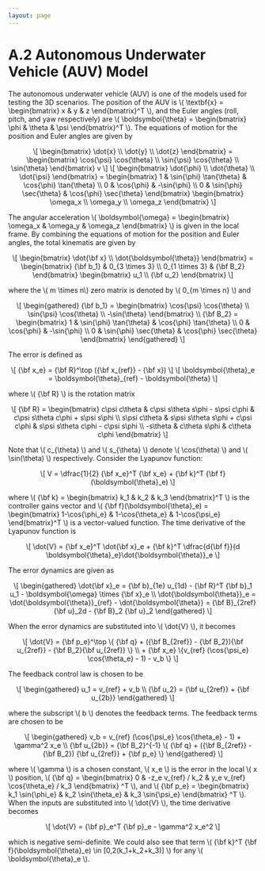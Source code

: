 ```yaml
---
layout: page
---
```


# A.2 Autonomous Underwater Vehicle (AUV) Model

<p> The autonomous underwater vehicle (AUV) is one of the models used for testing the 3D scenarios. The position of the AUV is \( \textbf{x} = \begin{bmatrix} x & y & z \end{bmatrix}^T \), and the Euler angles (roll, pitch, and yaw respectively) are \( \boldsymbol{\theta} = \begin{bmatrix} \phi & \theta & \psi \end{bmatrix}^T \). The equations of motion for the position and Euler angles are given by </p>

<div style="text-align:center">
\[ \begin{bmatrix} \dot{x} \\ \dot{y} \\ \dot{z} \end{bmatrix} = \begin{bmatrix} \cos{\psi} \cos{\theta} \\ \sin{\psi} \cos{\theta} \\ \sin{\theta} \end{bmatrix} v \]
\[ \begin{bmatrix} \dot{\phi} \\ \dot{\theta} \\ \dot{\psi} \end{bmatrix} =
   \begin{bmatrix} 1 & \sin{\phi} \tan{\theta} & \cos{\phi} \tan{\theta} \\
                   0 & \cos{\phi} & -\sin{\phi} \\
                   0 & \sin{\phi} \sec{\theta} & \cos{\phi} \sec{\theta} \end{bmatrix}
   \begin{bmatrix} \omega_x \\ \omega_y \\ \omega_z \end{bmatrix} \]
</div>

<p> The angular acceleration \( \boldsymbol{\omega} = \begin{bmatrix} \omega_x & \omega_y & \omega_z \end{bmatrix} \) is given in the local frame. By combining the equations of motion for the position and Euler angles, the total kinematis are given by  </p>

<div style="text-align:center">
\[ \begin{bmatrix} \dot{\bf x} \\ \dot{\boldsymbol{\theta}} \end{bmatrix} =
   \begin{bmatrix} {\bf b_1} & 0_{3 \times 3} \\ 0_{1 \times 3} & {\bf B_2} \end{bmatrix}
   \begin{bmatrix} u_1 \\ {\bf u_2} \end{bmatrix} \] </div>

<p> where the \( m \times n\) zero matrix is denoted by \( 0_{m \times n} \) and  </p>

<div style="text-align:center">
\[ \begin{gathered}
      {\bf b_1} = \begin{bmatrix} \cos{\psi} \cos{\theta} \\ \sin{\psi} \cos{\theta} \\ -\sin{\theta} \end{bmatrix} \\
      {\bf B_2} = \begin{bmatrix} 1 & \sin{\phi} \tan{\theta} & \cos{\phi} \tan{\theta} \\ 0 & \cos{\phi} & -\sin{\phi} \\ 0 & \sin{\phi} \sec{\theta} & \cos{\phi} \sec{\theta} \end{bmatrix}
    \end{gathered} \]
</div>

The error is defined as

<div style="text-align:center">
\[ {\bf x_e} = {\bf R}^\top ({\bf x_{ref}} - {\bf x}) \]
\[ \boldsymbol{\theta}_e = \boldsymbol{\theta}_{ref} - \boldsymbol{\theta} \]
</div>

<p> where \( {\bf R} \) is the rotation matrix </p>

<div style="text-align:center">
\[ {\bf R} = \begin{bmatrix} c\psi c\theta & c\psi s\theta s\phi - s\psi c\phi & c\psi s\theta c\phi + s\psi s\phi \\ s\psi c\theta & s\psi s\theta s\phi + c\psi c\phi & s\psi s\theta c\phi - c\psi s\phi \\ -s\theta & c\theta s\phi & c\theta c\phi \end{bmatrix} \]
</div>

<p> Note that \( c_{\theta} \) and \( s_{\theta} \) denote \( \cos(\theta) \) and \( \sin(\theta) \) respectively. Consider the Lyapunov function: </p>

<div style="text-align:center"> \[ V = \dfrac{1}{2} {\bf x_e}^T {\bf x_e} + {\bf k}^T {\bf f}(\boldsymbol{\theta}_e) \] </div>

<p>where \( {\bf k} = \begin{bmatrix} k_1 & k_2 & k_3 \end{bmatrix}^T \) is the controller gains vector and \( {\bf f}(\boldsymbol{\theta}_e) = \begin{bmatrix} 1-\cos{\phi_e} & 1-\cos{\theta_e} & 1-\cos{\psi_e} \end{bmatrix}^T \)
is a vector-valued function. The time derivative of the Lyapunov function is
</p>

<div style="text-align:center"> \[ \dot{V} = {\bf x_e}^T \dot{\bf x}_e + {\bf k}^T \dfrac{d{\bf f}}{d \boldsymbol{\theta}_e}\dot{\boldsymbol{\theta}}_e \] </div>

The error dynamics are given as

<div style="text-align:center"> \[ \begin{gathered} \dot{\bf x}_e = {\bf b}_{1e} u_{1d} - {\bf R}^T {\bf b}_1 u_1 - \boldsymbol{\omega} \times {\bf x}_e \\ \dot{\boldsymbol{\theta}}_e = \dot{\boldsymbol{\theta}}_{ref} - \dot{\boldsymbol{\theta}} = {\bf B}_{2ref} {\bf u}_2d - {\bf B}_2 {\bf u}_2 \end{gathered} \] </div>

<p> When the error dynamics are substituted into \( \dot{V} \), it becomes </p>

<div style="text-align:center"> \[ \dot{V} = {\bf p_e}^\top \{ {\bf q} + ({\bf B_{2ref}} - {\bf B_2}){\bf u_{2ref}} - {\bf B_2}{\bf u_{2ref}} \} \\ + {\bf x_e} \{v_{ref} (\cos{\psi_e} \cos{\theta_e} - 1) - v_b \} \] </div>

The feedback control law is chosen to be

<div style="text-align:center"> \[ \begin{gathered} u_1 = v_{ref} + v_b \\ {\bf u_2} = {\bf u_{2ref}} + {\bf u_{2b}} \end{gathered} \] </div>

<p> where the subscript \( b \) denotes the feedback terms. The feedback terms are chosen to be  </p>

<div style="text-align:center"> \[ \begin{gathered} v_b = v_{ref} (\cos{\psi_e} \cos{\theta_e} - 1) + \gamma^2 x_e \\ {\bf u_{2b}} = {\bf B_2}^{-1} \{ {\bf q} + ({\bf B_{2ref}} - {\bf B_2}) {\bf u_{2ref}} + {\bf p_e} \} \end{gathered} \] </div>

<p> where \( \gamma \) is a chosen constant, \( x_e \) is the error in the local \( x \) position, \( {\bf q} = \begin{bmatrix} 0 & -z_e v_{ref} / k_2 & y_e v_{ref} \cos{\theta_e} / k_3 \end{bmatrix} ^T \), and \( {\bf p_e} = \begin{bmatrix} k_1 \sin{\phi_e} & k_2 \sin{\theta_e} & k_3 \sin{\psi_e} \end{bmatrix} ^T \). When the inputs are substituted into \( \dot{V} \), the time derivative becomes  </p>

<div style="text-align:center"> \[ \dot{V} = {\bf p}_e^T {\bf p}_e - \gamma^2 x_e^2 \] </div>

<p> which is negative semi-definite. We could also see that term \( {\bf k}^T {\bf f}(\boldsymbol{\theta}_e) \in [0,2(k_1+k_2+k_3)] \) for any \( \boldsymbol{\theta}_e \). </p>
